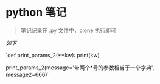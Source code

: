 # python 笔记

> 笔记记录在 .py 文件中，clone 执行即可

*如下*

`def print_params_2(**kw):
	print(kw)

print_params_2(message='带两个*号的参数相当于一个字典', message2=666)`
